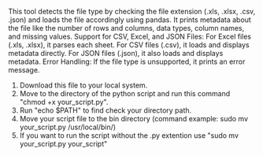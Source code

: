 This tool detects the file type by checking the file extension (.xls, .xlsx, .csv, .json) and loads the file accordingly using pandas.
It prints metadata about the file like the number of rows and columns, data types, column names, and missing values.
Support for CSV, Excel, and JSON Files:
For Excel files (.xls, .xlsx), it parses each sheet.
For CSV files (.csv), it loads and displays metadata directly.
For JSON files (.json), it also loads and displays metadata.
Error Handling:
If the file type is unsupported, it prints an error message.

1. Download this file to your local system.
2. Move to the directory of the python script and run this command "chmod +x your_script.py".
3. Run "echo $PATH" to find check your directory path.
4. Move your script file to the bin directory (command example: sudo mv your_script.py /usr/local/bin/)
5. If you want to run the script without the .py extention use "sudo mv your_script.py your_script"

